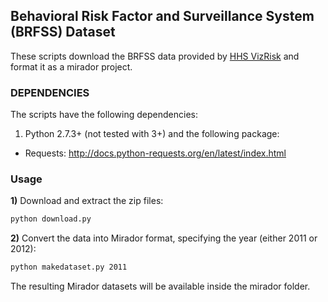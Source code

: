 ## Behavioral Risk Factor and Surveillance System (BRFSS) Dataset

These scripts download the BRFSS data provided by [HHS VizRisk](http://www.hhsvizrisk.org/) 
and format it as a mirador project.

### DEPENDENCIES

The scripts have the following dependencies:

1. Python 2.7.3+ (not tested with 3+) and the following package:
  * Requests: http://docs.python-requests.org/en/latest/index.html 

### Usage

**1)** Download and extract the zip files:

```bash
python download.py
```

**2)** Convert the data into Mirador format, specifying the year (either 2011 or 2012):


```bash
python makedataset.py 2011
```

The resulting Mirador datasets will be available inside the mirador folder.